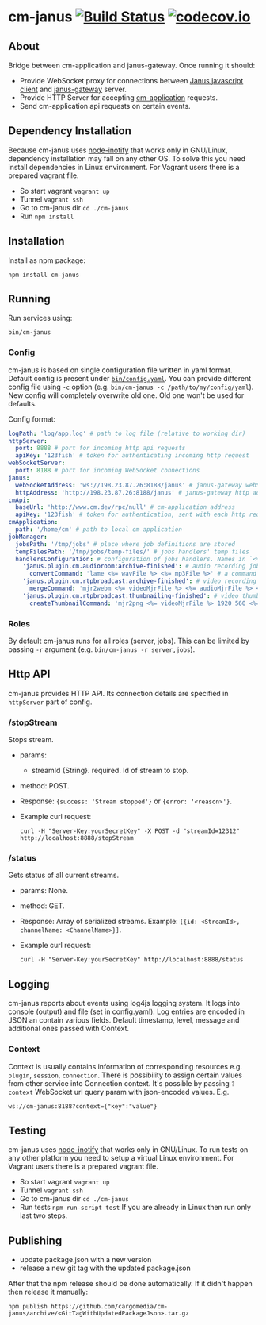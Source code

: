 cm-janus [![Build Status](https://travis-ci.org/cargomedia/cm-janus.svg?branch=master)](https://travis-ci.org/cargomedia/cm-janus) [![codecov.io](https://codecov.io/github/cargomedia/cm-janus/coverage.svg?branch=master)](https://codecov.io/github/cargomedia/cm-janus?branch=master)
========

## About
Bridge between cm-application and janus-gateway. Once running it should:
- Provide WebSocket proxy for connections between [Janus javascript client](https://github.com/meetecho/janus-gateway/blob/master/html/janus.js) and [janus-gateway](https://github.com/meetecho/janus-gateway) server.
- Provide HTTP Server for accepting [cm-application](https://github.com/cargomedia/cm) requests.
- Send cm-application api requests on certain events.

## Dependency Installation
Because cm-janus uses [node-inotify](https://github.com/c4milo/node-inotify) that works only in GNU/Linux, dependency installation may fall on any other OS. To solve this you need install dependencies in Linux environment. For Vagrant users there is a prepared vagrant file.
 - So start vagrant `vagrant up`
 - Tunnel `vagrant ssh`
 - Go to cm-janus dir `cd ./cm-janus`
 - Run `npm install`


## Installation
Install as npm package:
```
npm install cm-janus
```

## Running
Run services using:
```
bin/cm-janus
```

### Config
cm-janus is based on single configuration file written in yaml format. Default config is present under [`bin/config.yaml`](bin/config.yaml).
You can provide different config file using `-c` option (e.g. `bin/cm-janus -c /path/to/my/config/yaml`). New config will completely overwrite old one. Old one won't be used for defaults.

Config format:

```yaml
logPath: 'log/app.log' # path to log file (relative to working dir)
httpServer:
  port: 8888 # port for incoming http api requests
  apiKey: '123fish' # token for authenticating incoming http request
webSocketServer:
  port: 8188 # port for incoming WebSocket connections
janus:
  webSocketAddress: 'ws://198.23.87.26:8188/janus' # janus-gateway webSocket address
  httpAddress: 'http://198.23.87.26:8188/janus' # janus-gateway http address
cmApi:
  baseUrl: 'http://www.cm.dev/rpc/null' # cm-application address
  apiKey: '123fish' # token for authentication, sent with each http request
cmApplication:
  path: '/home/cm' # path to local cm application
jobManager:
  jobsPath: '/tmp/jobs' # place where job definitions are stored
  tempFilesPath: '/tmp/jobs/temp-files/' # jobs handlers' temp files
  handlersConfiguration: # configuration of jobs handlers. Names in `<%= %>` delimiters are placeholders for commands arguments
    'janus.plugin.cm.audioroom:archive-finished': # audio recording job handler
      convertCommand: 'lame <%= wavFile %> <%= mp3File %>' # a command to use for converting wav into mp3
    'janus.plugin.cm.rtpbroadcast:archive-finished': # video recording job handler
      mergeCommand: 'mjr2webm <%= videoMjrFile %> <%= audioMjrFile %> <%= webmFile %>' # a command to use for merging video/audio mjr into single webm
    'janus.plugin.cm.rtpbroadcast:thumbnailing-finished': # video thumbnail job handler
      createThumbnailCommand: 'mjr2png <%= videoMjrFile %> 1920 560 <%= pngFile %>' # a command to use for converting mjr into png
```

### Roles

By default cm-janus runs for all roles (server, jobs). This can be limited by passing `-r` argument (e.g. `bin/cm-janus -r server,jobs`).

## Http API
cm-janus provides HTTP API. Its connection details are specified in `httpServer` part of config.

### /stopStream
Stops stream.
 - params:
    - streamId {String}. required. Id of stream to stop.
 - method: POST.
 - Response: `{success: 'Stream stopped'}` or `{error: '<reason>'}`.
 - Example curl request:

    ```
    curl -H "Server-Key:yourSecretKey" -X POST -d "streamId=12312" http://localhost:8888/stopStream
    ```

### /status
Gets status of all current streams.
 - params: None.
 - method: GET.
 - Response: Array of serialized streams. Example: `[{id: <StreamId>, channelName: <ChannelName>}]`.
 - Example curl request:

    ```
    curl -H "Server-Key:yourSecretKey" http://localhost:8888/status
    ```

## Logging
cm-janus reports about events using log4js logging system. It logs into console (output) and file (set in config.yaml).
Log entries are encoded in JSON an contain various fields. Default timestamp, level, message and additional ones passed with Context.

### Context
Context is usually contains information of corresponding resources e.g. `plugin`, `session`, `connection`.
There is possibility to assign certain values from other service into Connection context. It's possible by passing `?context` WebSocket url query param with json-encoded values.
E.g.
```
ws://cm-janus:8188?context={"key":"value"}
```




## Testing
cm-janus uses [node-inotify](https://github.com/c4milo/node-inotify) that works only in GNU/Linux. To run tests on any other platform you need to setup a virtual Linux environment. For Vagrant users there is a prepared vagrant file.
 - So start vagrant `vagrant up`
 - Tunnel `vagrant ssh`
 - Go to cm-janus dir `cd ./cm-janus`
 - Run tests `npm run-script test`
If you are already in Linux then run only last two steps.

## Publishing
 - update package.json with a new version
 - release a new git tag with the updated package.json

After that the npm release should be done automatically. If it didn't happen then release it manually:
```
npm publish https://github.com/cargomedia/cm-janus/archive/<GitTagWithUpdatedPackageJson>.tar.gz
```
